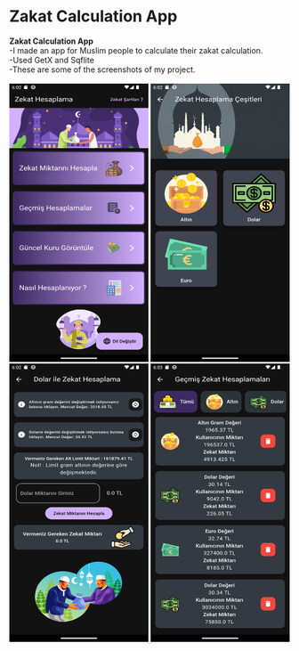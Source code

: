 # Zakat Calculation App
<b>Zakat Calculation App</b><br>
-I made an app for Muslim people to calculate their zakat calculation.<br>
-Used GetX and Sqflite<br>
-These are some of the screenshots of my project.<br><br>
<img src="Screenshots/1.png" width="250" height="500">
<img src="Screenshots/2.png" width="250" height="500">
<img src="Screenshots/3.png" width="250" height="500">
<img src="Screenshots/4.png" width="250" height="500">

